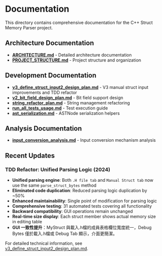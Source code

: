 # Documentation

This directory contains comprehensive documentation for the C++ Struct Memory Parser project.

## Architecture Documentation

- **[ARCHITECTURE.md](architecture/)** - Detailed architecture documentation
- **[PROJECT_STRUCTURE.md](PROJECT_STRUCTURE.md)** - Project structure and organization

## Development Documentation

- **[v3_define_struct_input2_design_plan.md](development/v3_define_struct_input2_design_plan.md)** - V3 manual struct input improvements and TDD refactor
- **[v2_bit_field_design_plan.md](development/v2_bit_field_design_plan.md)** - Bit field support design
- **[string_refactor_plan.md](development/string_refactor_plan.md)** - String management refactoring
- **[run_all_tests_usage.md](development/run_all_tests_usage.md)** - Test execution guide
- **[ast_serialization.md](development/ast_serialization.md)** - ASTNode serialization helpers

## Analysis Documentation

- **[input_conversion_analysis.md](analysis/input_conversion_analysis.md)** - Input conversion mechanism analysis

## Recent Updates

### TDD Refactor: Unified Parsing Logic (2024)
- **Unified parsing engine**: Both `.H file tab` and `Manual Struct tab` now use the same `parse_struct_bytes` method
- **Eliminated code duplication**: Reduced parsing logic duplication by ~50%
- **Enhanced maintainability**: Single point of modification for parsing logic
- **Comprehensive testing**: 31 automated tests covering all functionality
- **Backward compatibility**: GUI operations remain unchanged
- **Real-time size display**: Each struct member shows actual memory size in editing table
- **GUI 一致性提升**：MyStruct 與載入.h檔的成員表格欄位寬度統一，Debug Bytes 僅於載入.h檔或 Debug Tab 顯示，介面更簡潔。

For detailed technical information, see [v3_define_struct_input2_design_plan.md](development/v3_define_struct_input2_design_plan.md). 
